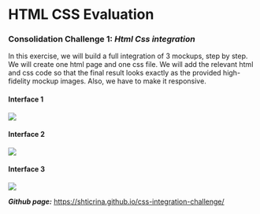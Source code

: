 # HTML CSS Evaluation

###  Consolidation Challenge 1: ***Html Css integration***

In this exercise, we will build a full integration of 3 mockups, step by step. We will create one html page and one css file.
We will add the relevant html and css code so that the final result looks exactly as the provided high-fidelity mockup images.
Also, we have to make it responsive.

#### Interface 1

[![](./images/03.zone-benefits-grid.png)](./images/03.zone-benefits-grid.png)

#### Interface 2

[![](./images/13.ui-chart-2.png)](./images/13.ui-chart-2.png)

#### Interface 3

[![](./images/15.card-small.png)](./images/15.card-small.png)


***Github page:***  https://shticrina.github.io/css-integration-challenge/
